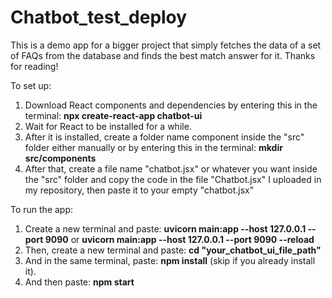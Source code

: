 # Chatbot_test_deploy
This is a demo app for a bigger project that simply fetches the data of a set of FAQs from the database and finds the best match answer for it. Thanks for reading!


To set up:
1. Download React components and dependencies by entering this in the terminal:                                **npx create-react-app chatbot-ui**
2. Wait for React to be installed for a while.
3. After it is installed, create a folder name component inside the "src" folder either manually or by entering this in the terminal:                        **mkdir src/components**
4. After that, create a file name "chatbot.jsx" or whatever you want inside the "src" folder and copy the code in the file "Chatbot.jsx" I uploaded in my repository, then paste it to your empty "chatbot.jsx"

To run the app:
1. Create a new terminal and paste:                     **uvicorn main:app --host 127.0.0.1 --port 9090**                  or                **uvicorn main:app --host 127.0.0.1 --port 9090 --reload**
2. Then, create a new terminal and paste:                                                               **cd "your_chatbot_ui_file_path"**
3. And in the same terminal, paste:                      **npm install** (skip if you already install it).
4. And then paste:                        **npm start**
